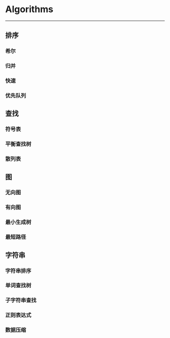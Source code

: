 # Algorithms

---

## 排序
### 希尔
### 归并
### 快速
### 优先队列

## 查找
### 符号表
### 平衡查找树
### 散列表

## 图
### 无向图
### 有向图
### 最小生成树
### 最短路径

## 字符串
### 字符串排序
### 单词查找树
### 子字符串查找
### 正则表达式
### 数据压缩
